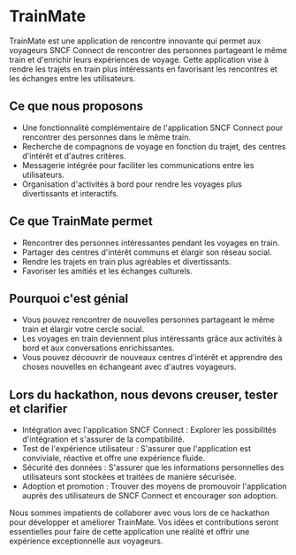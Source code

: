 
# TrainMate

TrainMate est une application de rencontre innovante qui permet aux voyageurs SNCF Connect de rencontrer des personnes partageant le même train et d'enrichir leurs expériences de voyage. Cette application vise à rendre les trajets en train plus intéressants en favorisant les rencontres et les échanges entre les utilisateurs.

## Ce que nous proposons

-   Une fonctionnalité complémentaire de l'application SNCF Connect pour rencontrer des personnes dans le même train.
-   Recherche de compagnons de voyage en fonction du trajet, des centres d'intérêt et d'autres critères.
-   Messagerie intégrée pour faciliter les communications entre les utilisateurs.
-   Organisation d'activités à bord pour rendre les voyages plus divertissants et interactifs.

## Ce que TrainMate permet

-   Rencontrer des personnes intéressantes pendant les voyages en train.
-   Partager des centres d'intérêt communs et élargir son réseau social.
-   Rendre les trajets en train plus agréables et divertissants.
-   Favoriser les amitiés et les échanges culturels.

## Pourquoi c'est génial

-   Vous pouvez rencontrer de nouvelles personnes partageant le même train et élargir votre cercle social.
-   Les voyages en train deviennent plus intéressants grâce aux activités à bord et aux conversations enrichissantes.
-   Vous pouvez découvrir de nouveaux centres d'intérêt et apprendre des choses nouvelles en échangeant avec d'autres voyageurs.

## Lors du hackathon, nous devons creuser, tester et clarifier

-   Intégration avec l'application SNCF Connect : Explorer les possibilités d'intégration et s'assurer de la compatibilité.
-   Test de l'expérience utilisateur : S'assurer que l'application est conviviale, réactive et offre une expérience fluide.
-   Sécurité des données : S'assurer que les informations personnelles des utilisateurs sont stockées et traitées de manière sécurisée.
-   Adoption et promotion : Trouver des moyens de promouvoir l'application auprès des utilisateurs de SNCF Connect et encourager son adoption.

Nous sommes impatients de collaborer avec vous lors de ce hackathon pour développer et améliorer TrainMate. Vos idées et contributions seront essentielles pour faire de cette application une réalité et offrir une expérience exceptionnelle aux voyageurs.